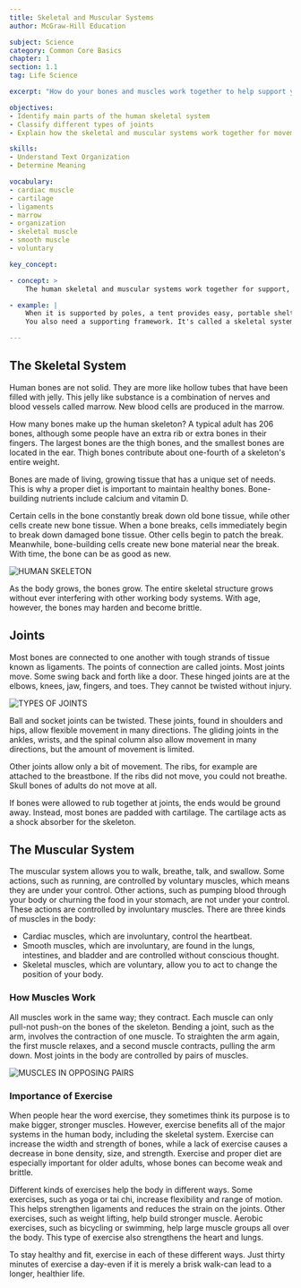```yaml
---
title: Skeletal and Muscular Systems
author: McGraw-Hill Education

subject: Science
category: Common Core Basics
chapter: 1
section: 1.1
tag: Life Science

excerpt: "How do your bones and muscles work together to help support your body and allow you to move? Find out about the bones, joints, and muscles in the human body."

objectives:
- Identify main parts of the human skeletal system
- Classify different types of joints
- Explain how the skeletal and muscular systems work together for movement

skills:
- Understand Text Organization
- Determine Meaning

vocabulary:
- cardiac muscle
- cartilage
- ligaments
- marrow
- organization
- skeletal muscle
- smooth muscle
- voluntary 

key_concept:

- concept: >
    The human skeletal and muscular systems work together for support, protection, and movement.

- example: |
    When it is supported by poles, a tent provides easy, portable shelter for campers. However, hove you ever forgotten to bring tent poles? Without a framework, the tent collapses to the ground.
    You also need a supporting framework. It's called a skeletal system. Together, your skeletal and muscular systems support and protect you. They also do what a tent can't. They let you move.

---
```


## The Skeletal System

Human bones are not solid. They are more like hollow tubes that have been filled with jelly. This jelly like substance is a combination of nerves and blood vessels called marrow. New blood cells are produced in the marrow.

How many bones make up the human skeleton? A typical adult has 206 bones, although some people have an extra rib or extra bones in their fingers. The largest bones are the thigh bones, and the smallest bones are located in the ear. Thigh bones contribute about one-fourth of a skeleton's entire weight. 

Bones are made of living, growing tissue that has a unique set of needs. This is why a proper diet is important to maintain healthy bones. Bone-building nutrients include calcium and vitamin D.

Certain cells in the bone constantly break down old bone tissue, while other cells create new bone tissue. When a bone breaks, cells immediately begin to break down damaged bone tissue. Other cells begin to patch the break. Meanwhile, bone-building cells create new bone material near the break. With time, the bone can be as good as new.

![HUMAN SKELETON]()

As the body grows, the bones grow. The entire skeletal structure grows without ever interfering with other working body systems. With age, however, the bones may harden and become brittle.

## Joints

Most bones are connected to one another with tough strands of tissue known as ligaments. The points of connection are called joints. Most joints move. Some swing back and forth like a door. These hinged joints are at the elbows, knees, jaw, fingers, and toes. They cannot be twisted without injury.

![TYPES OF JOINTS]()

Ball and socket joints can be twisted. These joints, found in shoulders and hips, allow flexible movement in many directions. The gliding joints in the ankles, wrists, and the spinal column also allow movement in many directions, but the amount of movement is limited.

Other joints allow only a bit of movement. The ribs, for example are attached to the breastbone. If the ribs did not move, you could not breathe. Skull bones of adults do not move at all.

If bones were allowed to rub together at joints, the ends would be ground away. Instead, most bones are padded with cartilage. The cartilage acts as a shock absorber for the skeleton.

## The Muscular System

The muscular system allows you to walk, breathe, talk, and swallow. Some actions, such as running, are controlled by voluntary muscles, which means they are under your control. Other actions, such as pumping blood through your body or churning the food in your stomach, are not under your control. These actions are controlled by involuntary muscles. There are three kinds of muscles in the body:

  * Cardiac muscles, which are involuntary, control the heartbeat.
  * Smooth muscles, which are involuntary, are found in the lungs, intestines, and bladder and are controlled without conscious thought.
  * Skeletal muscles, which are voluntary, allow you to act to change the position of your body.

### How Muscles Work

All muscles work in the same way; they contract. Each muscle can only pull-not push-on the bones of the skeleton. Bending a joint, such as the arm, involves the contraction of one muscle. To straighten the arm again, the first muscle relaxes, and a second muscle contracts, pulling the arm down. Most joints in the body are controlled by pairs of muscles.

![MUSCLES IN OPPOSING PAIRS]()

### Importance of Exercise

When people hear the word exercise, they sometimes think its purpose is to make bigger, stronger muscles. However, exercise benefits all of the major systems in the human body, including the skeletal system. Exercise can increase the width and strength of bones, while a lack of exercise causes a decrease in bone density, size, and strength. Exercise and proper diet are especially important for older adults, whose bones can become weak and brittle.

Different kinds of exercises help the body in different ways. Some exercises, such as yoga or tai chi, increase flexibility and range of motion. This helps strengthen ligaments and reduces the strain on the joints. Other exercises, such as weight lifting, help build stronger muscle. Aerobic exercises, such as bicycling or swimming, help large muscle groups all over the body. This type of exercise also strengthens the heart and lungs.

To stay healthy and fit, exercise in each of these different ways. Just thirty minutes of exercise a day-even if it is merely a brisk walk-can lead to a longer, healthier life.